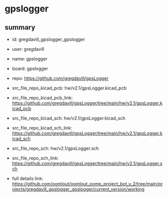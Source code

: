 # gpslogger
 
## summary 
* id: gregdavill_gpslogger_gpslogger
* user: gregdavill
* name: gpslogger
* board: gpslogger
* repo: https://github.com/gregdavill/gpsLogger
* src_file_repo_kicad_pcb: hw/v2.1/gpsLogger.kicad_pcb
* src_file_repo_kicad_pcb_link: https://github.com/gregdavill/gpsLogger/tree/main/hw/v2.1/gpsLogger.kicad_pcb
* src_file_repo_kicad_sch: hw/v2.1/gpsLogger.kicad_sch
* src_file_repo_kicad_sch_link: https://github.com/gregdavill/gpsLogger/tree/main/hw/v2.1/gpsLogger.kicad_sch

* src_file_repo_sch: hw/v2.1/gpsLogger.sch
* src_file_repo_sch_link: https://github.com/gregdavill/gpsLogger/tree/main/hw/v2.1/gpsLogger.sch
* full details link: https://github.com/oomlout/oomlout_oomp_project_bot_v_2/tree/main/projects/gregdavill_gpslogger_gpslogger/current_version/working  







